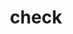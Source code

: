 ---
title: check
unicode_regular: \eab1
unicode_bold: \eaac
unicode_solid: \eab2
unicode_brand: 
---